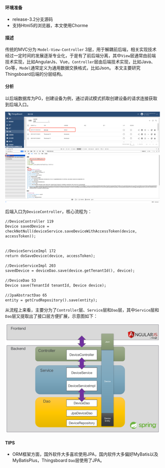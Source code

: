 #### 环境准备

- release-3.2分支源码
- 支持Html5的浏览器，本文使用Chorme

#### 描述

传统的MVC分为 `Model-View-Controller` 3层，用于解耦前后端，相关实现技术经过一定时间的发展逐渐专业化，于是有了前后端分离，其中`View`层通常由前端技术实现，比如AngularJs、Vue，`Controller`层由后端技术实现，比如Java、Go等，`Model`通常定义为通用数据交换格式，比如Json。 本文主要研究Thingsboard后端的分层结构。

#### 分析

以后端数据库为PG，创建设备为例，通过调试模式抓取创建设备的请求连接获取到后端入口。

![设备创建API](../../image/设备创建API.png)

后端入口为`DeviceController`，核心流程为：

```
//DeviceController 119
Device savedDevice = checkNotNull(deviceService.saveDeviceWithAccessToken(device, accessToken));


//DeviceServiceImpl 172
return doSaveDevice(device, accessToken);

//DeviceServiceImpl 203
savedDevice = deviceDao.save(device.getTenantId(), device);

//DeviceDao 53
Device save(TenantId tenantId, Device device);

//JpaAbstractDao 65
entity = getCrudRepository().save(entity);

```

从流程上来看，主要分为了`Controller`层、`Service`层和`Dao`层，其中`Service`层和`Dao`层又提取出了接口层方便扩展，示意图如下：

![前后端分层](../../image/前后端分层.png)

#### TIPS

- ORM框架方面，国外软件大多喜欢使用JPA，国内软件大多偏好MyBatis以及MyBatisPlus，Thingsboard `Dao`层使用了JPA。

